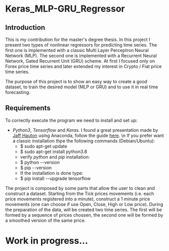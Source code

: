 # Keras_MLP-GRU_Regressor

## Introduction
This is my contribution for the master's degree thesis. In this project I present two types of nonlinear regressors for predicting time series. The first one is implemented with a classic Multi Layer Perceptron Neural Network (MLP). The second one is implemented with a Recurrent Neural Network, Gated Recurrent Unit (GRU) scheme.
At first I focused only on Forex price time series and later extended my interest in Crypto / Fiat price time series.

The purpose of this project is to show an easy way to create a good dataset, to train the desired model (MLP or GRU) and to use it in real time forecasting.

## Requirements

To correctly execute the program we need to install and set up:
* _Python3_, _Tensorflow_ and _Keras_. I found a great presentation made by [Jaff Hauton](https://github.com/jeffheaton) using Anaconda, follow the guide [here](https://www.youtube.com/watch?v=dj-Jntz-74g). \n If you prefer want a classic installation thpe the following commands (Debian/Ubuntu):
  * $ sudo apt-get update
  * $ sudo apt-get install python3.8
  * verify _python_ and _pip_ installation:
  * $ python --version 
  * $ pip --version 
  * If the installation is done type:
  * $ pip install --upgrade tensorflow


The project is composed by some parts that allow the user to clean and construct a dataset. Starting from the Tick prices movements (i.e. each price movements registered into a minute), construct a 1 minute price movements (one can choose if use Open, Close, High or Low price). During the preparation of the data, will be created two time series. The first will be formed by a sequence of prices chossen, the second one will be formed by a smoothed version of the same price.

# Work in progress...
